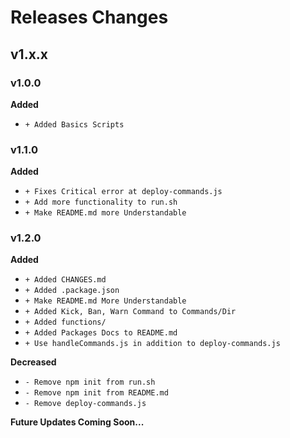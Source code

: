 # Releases Changes

## v1.x.x

### v1.0.0

**Added**

- `+ Added Basics Scripts`

### v1.1.0

**Added**

- `+ Fixes Critical error at deploy-commands.js`
- `+ Add more functionality to run.sh`
- `+ Make README.md more Understandable`

### v1.2.0

**Added**

- `+ Added CHANGES.md`
- `+ Added .package.json`
- `+ Make README.md More Understandable`
- `+ Added Kick, Ban, Warn Command to Commands/Dir`
- `+ Added functions/`
- `+ Added Packages Docs to README.md`
- `+ Use handleCommands.js in addition to deploy-commands.js`

**Decreased**

- `- Remove npm init from run.sh`
- `- Remove npm init from README.md`
- `- Remove deploy-commands.js`

**Future Updates Coming Soon...**
